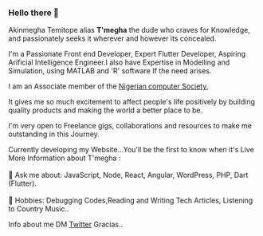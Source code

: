 ### Hello there 👋

Akinmegha Temitope alias <b>T'megha</b> the dude who craves for Knowledge, and passionately seeks it wherever and however its concealed.

I'm a Passionate Front end Developer, Expert Flutter Developer, Aspiring Arificial Intelligence Engineer.I also have Expertise in Modelling and Simulation, using MATLAB and 'R' software If the need arises.

I am an Associate member of the [Nigerian computer Society](https://www.ncs.org.ng/),

It gives me so much excitement to affect people's life positively by building quality products and making the world a better place to be.

I'm very open to Freelance gigs, collaborations and resources to make me outstanding in this Journey.

Currently developing my Website...You'll be the first to know when it's Live<br>
 More Information about T'megha :</br><br>
 💬 Ask me about: JavaScript, Node, React, Angular, WordPress, PHP, Dart (Flutter).</br></br>
 🎉 Hobbies: Debugging Codes,Reading and Writing Tech Articles, Listening to Country Music..</br>

Info about me DM [Twitter](https://twitter.com/temitopeakin)
Gracias..

